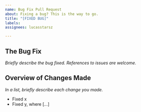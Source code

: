 ```yaml
---
name: Bug Fix Pull Request
about: Fixing a bug? This is the way to go.
title: "[FIXED BUG]"
labels: 
assignees: lucasstarsz

---
```


## The Bug Fix
_Briefly describe the bug fixed. References to issues are welcome._

## Overview of Changes Made
_In a list, briefly describe each change you made._
- Fixed x
- Fixed y, where [...]

